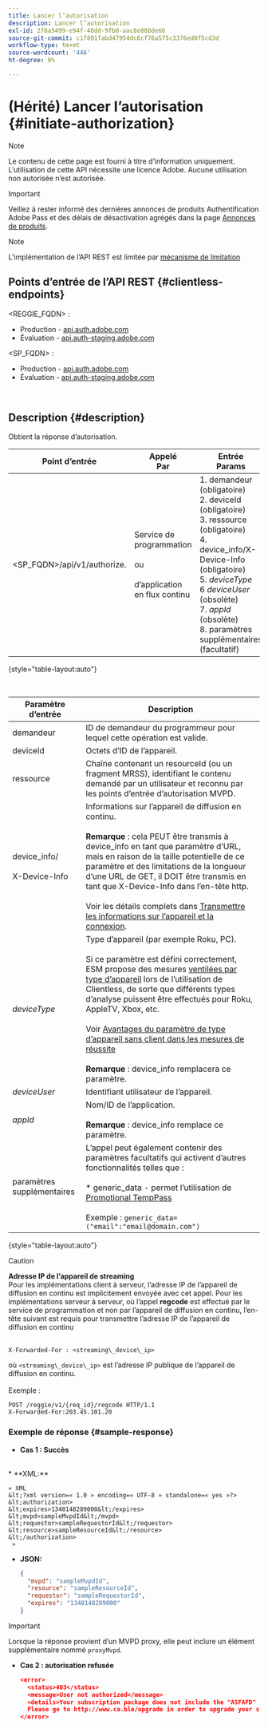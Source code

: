 ```yaml
---
title: Lancer l’autorisation
description: Lancer l’autorisation
exl-id: 2f8a5499-e94f-40dd-9fb0-aac8e080de66
source-git-commit: c1f891fabd47954dc6cf76a575c3376ed0f5cd3d
workflow-type: tm+mt
source-wordcount: '446'
ht-degree: 0%

---
```


# (Hérité) Lancer l’autorisation {#initiate-authorization}

>[!NOTE]
>
>Le contenu de cette page est fourni à titre d’information uniquement. L’utilisation de cette API nécessite une licence Adobe. Aucune utilisation non autorisée n’est autorisée.

>[!IMPORTANT]
>
> Veillez à rester informé des dernières annonces de produits Authentification Adobe Pass et des délais de désactivation agrégés dans la page [Annonces de produits](/help/authentication/product-announcements.md).

>[!NOTE]
>
> L’implémentation de l’API REST est limitée par [mécanisme de limitation](/help/authentication/integration-guide-programmers/throttling-mechanism.md)

## Points d’entrée de l’API REST {#clientless-endpoints}

&lt;REGGIE_FQDN> :

* Production - [api.auth.adobe.com](http://api.auth.adobe.com/)
* Évaluation - [api.auth-staging.adobe.com](http://api.auth-staging.adobe.com/)

&lt;SP_FQDN> :

* Production - [api.auth.adobe.com](http://api.auth.adobe.com/)
* Évaluation - [api.auth-staging.adobe.com](http://api.auth-staging.adobe.com/)

</br>

## Description {#description}

Obtient la réponse d’autorisation.

| Point d’entrée | Appelé </br>Par | Entrée   </br>Params | HTTP </br>Méthode | Réponse | HTTP </br>Réponse |
| --- | --- | --- | --- | --- | --- |
| &lt;SP_FQDN>/api/v1/authorize. | Service de programmation</br></br>ou</br></br>d’application en flux continu | 1. demandeur (obligatoire)</br>2.  deviceId (obligatoire)</br>3.  ressource (obligatoire)</br>4.  device_info/X-Device-Info (obligatoire)</br>5.  _deviceType_</br> 6  _deviceUser_ (obsolète)</br>7.  _appId_ (obsolète)</br>8.  paramètres supplémentaires (facultatif) | GET | XML ou JSON contenant les détails d’autorisation ou les détails d’erreur en cas d’échec. Voir les exemples ci-dessous. | 200 - Succès </br>403 - Aucun Succès |

{style="table-layout:auto"}

</br>


| Paramètre d’entrée | Description |
| --- |--------------------------------------------------------------------------------------------------------------------------------------------------------------------------------------------------------------------------------------------------------------------------------------------------------------------------------------------------------------------------------------------------------------------------------------------------------------------------------------------------------------------------------------------------------------------------------------------------------------------------------------------------------------------------------------------------|
| demandeur | ID de demandeur du programmeur pour lequel cette opération est valide. |
| deviceId | Octets d’ID de l’appareil. |
| ressource | Chaîne contenant un resourceId (ou un fragment MRSS), identifiant le contenu demandé par un utilisateur et reconnu par les points d’entrée d’autorisation MVPD. |
| device_info/</br></br>X-Device-Info | Informations sur l’appareil de diffusion en continu.</br></br>**Remarque** : cela PEUT être transmis à device_info en tant que paramètre d’URL, mais en raison de la taille potentielle de ce paramètre et des limitations de la longueur d’une URL de GET, il DOIT être transmis en tant que X-Device-Info dans l’en-tête http. </br></br>Voir les détails complets dans [Transmettre les informations sur l’appareil et la connexion](/help/authentication/integration-guide-programmers/legacy/client-information/passing-client-information-device-connection-and-application.md). |
| _deviceType_ | Type d’appareil (par exemple Roku, PC).</br></br>Si ce paramètre est défini correctement, ESM propose des mesures [ventilées par type d’appareil](/help/authentication/integration-guide-programmers/features-premium/esm/entitlement-service-monitoring-overview.md#clientless_device_type) lors de l’utilisation de Clientless, de sorte que différents types d’analyse puissent être effectués pour Roku, AppleTV, Xbox, etc.</br></br>Voir [Avantages du paramètre de type d’appareil sans client dans les mesures de réussite ](/help/authentication/integration-guide-programmers/legacy/notes-technical/benefits-of-using-the-clientless-devicetype-parameter-in-pass-metrics.md)</br></br>**Remarque** : device_info remplacera ce paramètre. |
| _deviceUser_ | Identifiant utilisateur de l’appareil. |
| _appId_ | Nom/ID de l’application. </br></br>**Remarque** : device_info remplace ce paramètre. |
| paramètres supplémentaires | L’appel peut également contenir des paramètres facultatifs qui activent d’autres fonctionnalités telles que :</br></br>* generic_data - permet l’utilisation de [Promotional TempPass](/help/authentication/integration-guide-programmers/features-premium/temporary-access/temp-pass-feature.md#promotional-temp-pass)</br></br>Exemple : `generic_data=("email":"email@domain.com")` |

{style="table-layout:auto"}

>[!CAUTION]
>
>**Adresse IP de l’appareil de streaming**</br>
>Pour les implémentations client à serveur, l’adresse IP de l’appareil de diffusion en continu est implicitement envoyée avec cet appel.  Pour les implémentations serveur à serveur, où l’appel **regcode** est effectué par le service de programmation et non par l’appareil de diffusion en continu, l’en-tête suivant est requis pour transmettre l’adresse IP de l’appareil de diffusion en continu </br></br>
>
>```
>X-Forwarded-For : <streaming\_device\_ip>
>```
>
>où `<streaming\_device\_ip>` est l’adresse IP publique de l’appareil de diffusion en continu.</br></br>
>Exemple : </br>
>
>```
>POST /reggie/v1/{req_id}/regcode HTTP/1.1
>X-Forwarded-For:203.45.101.20
>```
>


### Exemple de réponse {#sample-response}

* **Cas 1 : Succès**
</br>
  * **XML:**
  </br>

    « XML
    &lt;?xml version=« 1.0 » encoding=« UTF-8 » standalone=« yes »?>
    &lt;authorization>
    &lt;expires>1348148289000&lt;/expires>
    &lt;mvpd>sampleMvpdId&lt;/mvpd>
    &lt;requestor>sampleRequestorId&lt;/requestor>
    &lt;resource>sampleResourceId&lt;/resource>
    &lt;/authorization>
     »



* **JSON:**

  ```JSON
  {
    "mvpd": "sampleMvpdId",
    "resource": "sampleResourceId",
    "requestor": "sampleRequestorId",
    "expires": "1348148289000"
  }
  ```

>[!IMPORTANT]
>
>Lorsque la réponse provient d’un MVPD proxy, elle peut inclure un élément supplémentaire nommé `proxyMvpd`.



* **Cas 2 : autorisation refusée**


  ```JSON
  <error>
    <status>403</status>
    <message>User not authorized</message>
    <details>Your subscription package does not include the "ASFAFD" channel.
    Please go to http://www.ca.ble/upgrade in order to upgrade your subscription.</details>
  </error>
  ```
